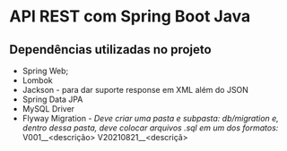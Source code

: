 # API REST com Spring Boot Java

## Dependências utilizadas no projeto
- Spring Web;
- Lombok
- Jackson - para dar suporte response em XML além do JSON
- Spring Data JPA 
- MySQL Driver
- Flyway Migration - *Deve criar uma pasta e subpasta: db/migration e, dentro dessa pasta, deve colocar arquivos .sql em um dos formatos:*
V001__<descrição>
V20210821__<descriçã>
